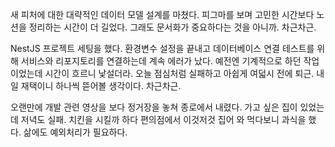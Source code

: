 새 피처에 대한 대략적인 데이터 모델 설계를 마쳤다. 피그마를 보며 고민한 시간보다 노션을 정리하는 시간이 더 길었다. 그래도 문서화가 중요하다는 것을 아니까. 차근차근.

NestJS 프로젝트 세팅을 했다. 환경변수 설정을 끝내고 데이터베이스 연결 테스트를 위해 서비스와 리포지토리를 연결하는데 계속 에러가 났다. 예전엔 기계적으로 하던 작업이었는데 시간이 흐르니 낯설더라. 오늘 점심처럼 실패하고 아쉽게 여덟시 전에 퇴근. 내일 재택이니 하나씩 뜯어볼 생각이다. 차근차근.

오랜만에 개발 관련 영상을 보다 정거장을 놓쳐 종로에서 내렸다. 가고 싶은 집이 있었는데 저녁도 실패. 치킨을 시킬까 하다 편의점에서 이것저것 집어 와 먹다보니 과식을 했다. 삶에도 예외처리가 필요하다.
